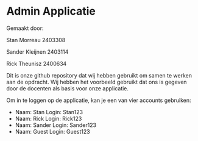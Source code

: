 # Admin Applicatie
Gemaakt door:

Stan Morreau 2403308

Sander Kleijnen 2403114

Rick Theunisz 2400634

Dit is onze github repository dat wij hebben gebruikt om samen te werken aan de opdracht. 
Wij hebben het voorbeeld gebruikt dat ons is gegeven door de docenten als basis voor onze applicatie.



Om in te loggen op de applicatie, kan je een van vier accounts gebruiken:
- Naam: Stan     Login: Stan123
- Naam: Rick     Login: Rick123
- Naam: Sander   Login: Sander123
- Naam: Guest    Login: Guest123
